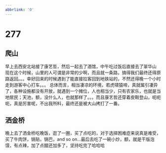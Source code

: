 ```yaml
---
abbrlink: '0'
---
```

# 277

## 爬山

早上去西安北站接了康艺哲，然后一起去了酒馆，中午吃过饭后直接去了翠华山
现在这个时候，山里的人可谓是非常的少啊，而且就一条路，搞得我们最终还得原路返回。。。幸好回来的时候遇到了能直接拉客回到地铁站的，不然还得晚一个小时走到游客中心打车。。。
总体而言，相当凄凉的环境，若虎啸猿啼，真就属引凄异了，各种设施都没有开放，就遇到一个摊位，人也相当少，只有农家乐，也就是当地居民；天池，额，没什么人，也就那样了。。。而且康艺哲还穿着皮鞋登山，呃呃呃，真是厉害呢，不出我所料，最终还是被大山拷打了一番。

## 洒金桥

晚上去了洒金桥吃晚饭，逛了一圈，买了点吃的，对于选择困难症来说真是难受，买了牛肉饼，锅贴，锅巴，and so on...最后去吃了一碗小炒，额，就是干版泡馍，有点辣，加了点醋还加多了，坚持吃完了哈哈哈
